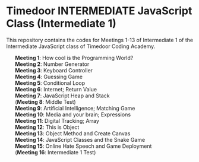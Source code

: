 # Timedoor INTERMEDIATE JavaScript Class (Intermediate 1)
This repository contains the codes for Meetings 1-13 of Intermediate 1 of the Intermediate JavaScript class of Timedoor Coding Academy.

<ul>
  <b>Meeting 1</b>: How cool is the Programming World? <br>
  <b>Meeting 2</b>: Number Generator <br>
  <b>Meeting 3</b>: Keyboard Controller <br>
  <b>Meeting 4</b>: Guessing Game <br>
  <b>Meeting 5</b>: Conditional Loop <br>
  <b>Meeting 6</b>: Internet; Return Value <br>
  <b>Meeting 7</b>: JavaScript Heap and Stack <br>
  (<b>Meeting 8</b>: Middle Test) <br>
  <b>Meeting 9</b>: Artificial Intelligence; Matching Game <br>
  <b>Meeting 10</b>: Media and your brain; Expressions <br>
  <b>Meeting 11</b>: Digital Tracking; Array <br>
  <b>Meeting 12</b>: This is Object <br>
  <b>Meeting 13</b>: Object Method and Create Canvas <br>
  <b>Meeting 14</b>: JavaScript Classes and the Snake Game <br>
  <b>Meeting 15</b>: Online Hate Speech and Game Deployment <br>
  (<b>Meeting 16</b>: Intermediate 1 Test) <br>
 </ul>
